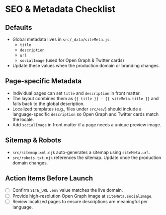 # SEO & Metadata Checklist

## Defaults
- Global metadata lives in `src/_data/siteMeta.js`:
  - `title`
  - `description`
  - `url`
  - `socialImage` (used for Open Graph & Twitter cards)
- Update these values when the production domain or branding changes.

## Page-specific Metadata
- Individual pages can set `title` and `description` in front matter.
- The layout combines them as `{{ title }} · {{ siteMeta.title }}` and falls back to the global description.
- Localized templates (e.g., files under `src/es/`) should include a language-specific `description` so Open Graph and Twitter cards match the locale.
- Add `socialImage` in front matter if a page needs a unique preview image.

## Sitemap & Robots
- `src/sitemap.xml.njk` auto-generates a sitemap using `siteMeta.url`.
- `src/robots.txt.njk` references the sitemap. Update once the production domain changes.

## Action Items Before Launch
- [ ] Confirm `SITE_URL` `.env` value matches the live domain.
- [ ] Provide high-resolution Open Graph image at `siteMeta.socialImage`.
- [ ] Review localized pages to ensure descriptions are meaningful per language.
